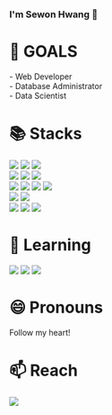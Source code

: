 ### I'm Sewon Hwang 👋

<!--
**hswon37/hswon37** is a ✨ _special_ ✨ repository because its `README.md` (this file) appears on your GitHub profile.

Here are some ideas to get you started:
-->
<div><h1>🔭 GOALS </h1></div>
<div>
  <p>
    - Web Developer
    <br>
    - Database Administrator
    <br>
    - Data Scientist
  </p>
</div>

<div><h1>📚 Stacks</h1></div>
<div>
  <img src="https://img.shields.io/badge/python-3776AB?style=for-the-badge&logo=python&logoColor=white">
  <img src="https://img.shields.io/badge/rstudio-75AADB?style=for-the-badge&logo=rstudio&logoColor=white">
  <img src="https://img.shields.io/badge/c-A8B9CC?style=for-the-badge&logo=c&logoColor=white">
  <br>
  <img src="https://img.shields.io/badge/flask-000000?style=for-the-badge&logo=flask&logoColor=white"> 
  <img src="https://img.shields.io/badge/oracle-F80000?style=for-the-badge&logo=oracle&logoColor=white">
  <img src="https://img.shields.io/badge/mysql-4479A1?style=for-the-badge&logo=mysql&logoColor=white">
  <br>
  <img src="https://img.shields.io/badge/javascript-F7DF1E?style=for-the-badge&logo=javascript&logoColor=black">
  <img src="https://img.shields.io/badge/html-E34F26?style=for-the-badge&logo=html5&logoColor=white">
  <img src="https://img.shields.io/badge/css-1572B6?style=for-the-badge&logo=css3&logoColor=white">
  <img src="https://img.shields.io/badge/bootstrap-7952B3?style=for-the-badge&logo=bootstrap&logoColor=white">
  <br>
  <img src="https://img.shields.io/badge/github-181717?style=for-the-badge&logo=github&logoColor=white">
  <img src="https://img.shields.io/badge/git-F05032?style=for-the-badge&logo=git&logoColor=white">
  <br>
  <img src="https://img.shields.io/badge/linux-FCC624?style=for-the-badge&logo=linux&logoColor=black">
  <img src="https://img.shields.io/badge/aws-232F3E?style=for-the-badge&logo=amazon%20aws&logoColor=white">
  <img src="https://img.shields.io/badge/apache tomcat-F8DC75?style=for-the-badge&logo=apache%20tomcat&logoColor=white">
</div>

<div><h1>🌱 Learning</h1></div>
<div>
  <img src="https://img.shields.io/badge/JAVA-007396?style=for-the-badge&logo=java&logoColor=white">
  <img src="https://img.shields.io/badge/Spring-6DB33F?style=for-the-badge&logo=Spring&logoColor=white">
  <img src="https://img.shields.io/badge/vue.js-4FC08D?style=for-the-badge&logo=vue.js&logoColor=white">
</div>
  
<div><h1>😄 Pronouns</h1></div>
<div>
  <p>Follow my heart!</p>
</div>

<div><h1>📫 Reach</h1></div>
<div>
  <a href = "https://moongsilismine.tistory.com/"> 
    <img src="https://img.shields.io/badge/Tistory-white?style=for-the-badge&logo=Tistory&logoColor=black">
  </a>
</div>

<!-- 
- 👯 I’m looking to collaborate on ...
- 🤔 I’m looking for help with ...
- 💬 Ask me about ...
- ⚡ Fun fact: ...
-->
